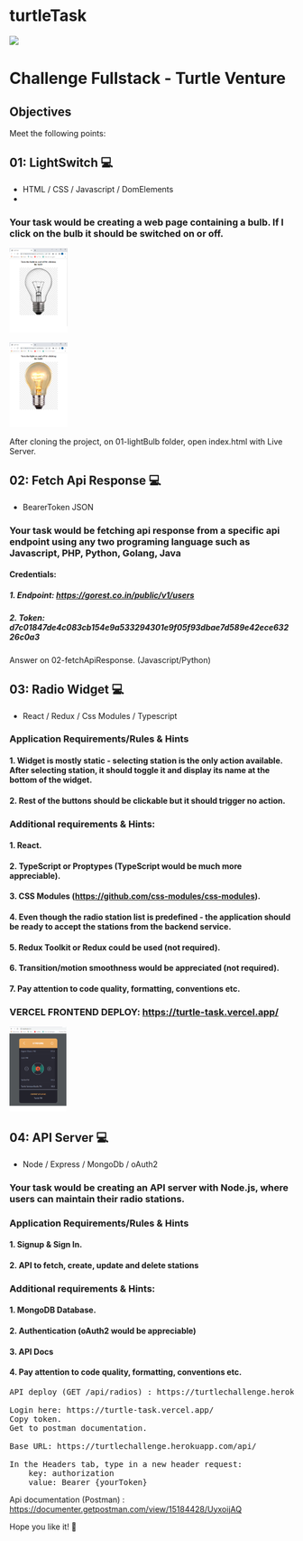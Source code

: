 # turtleTask
<p align='left'>
    <img src='https://media-exp1.licdn.com/dms/image/C511BAQEmaxJnH-ZtAA/company-background_10000/0/1556527668231?e=1653768000&v=beta&t=l1YvlbN_dN9yX5BmbuiqHBf7ZBeYmk4P_FpFmoaOAik' </img>
</p>

# Challenge Fullstack - Turtle Venture

## Objectives
Meet the following points:

## 01: LightSwitch 💻
- HTML / CSS / Javascript / DomElements
- 
### Your task would be creating a web page containing a bulb. If I click on the bulb it should be switched on or off.
<p align="left">
  <img height="150"  src="./lightBulbOff.png" />
</p>
<p align="left">
  <img height="150"  src="./lightBulbOn.png" />
</p>

After cloning the project, on 01-lightBulb folder, open index.html with Live Server.


## 02: Fetch Api Response 💻
- BearerToken JSON
### Your task would be fetching api response from a specific api endpoint using any two programing language such as Javascript, PHP, Python, Golang, Java

#### Credentials: 
##### 1. Endpoint: https://gorest.co.in/public/v1/users
##### 2. Token: d7c01847de4c083cb154e9a533294301e9f05f93dbae7d589e42ece63226c0a3

Answer on 02-fetchApiResponse. (Javascript/Python)


## 03: Radio Widget 💻
- React / Redux / Css Modules / Typescript
### Application Requirements/Rules & Hints
#### 1. Widget is mostly static - selecting station is the only action available. After selecting station, it should toggle it and display its name at the bottom of the widget.
#### 2. Rest of the buttons should be clickable but it should trigger no action.

### Additional requirements & Hints:

#### 1. React.
#### 2. TypeScript or Proptypes (TypeScript would be much more appreciable).
#### 3. CSS Modules (https://github.com/css-modules/css-modules).
#### 4. Even though the radio station list is predefined - the application should be ready to accept the stations from the backend service.
#### 5. Redux Toolkit or Redux could be used (not required).
#### 6. Transition/motion smoothness would be appreciated (not required).
#### 7. Pay attention to code quality, formatting, conventions etc.

### VERCEL FRONTEND DEPLOY: https://turtle-task.vercel.app/
<p align="left">
  <img height="150"  src="./radioWidget.png" />
</p>

## 04: API Server 💻
- Node / Express / MongoDb / oAuth2
### Your task would be creating an API server with Node.js, where users can maintain their radio stations.

### Application Requirements/Rules & Hints
#### 1. Signup & Sign In.
#### 2. API to fetch, create, update and delete stations


### Additional requirements & Hints:

#### 1. MongoDB Database.
#### 2. Authentication (oAuth2 would be appreciable)
#### 3. API Docs 
#### 4. Pay attention to code quality, formatting, conventions etc.

<pre>
API deploy (GET /api/radios) : https://turtlechallenge.herokuapp.com/api/radios
  
Login here: https://turtle-task.vercel.app/
Copy token.
Get to postman documentation. 

Base URL: https://turtlechallenge.herokuapp.com/api/

In the Headers tab, type in a new header request: 
    key: authorization 
    value: Bearer {yourToken}
</pre>


Api documentation (Postman) : https://documenter.getpostman.com/view/15184428/UyxoijAQ


Hope you like it! 🚀


